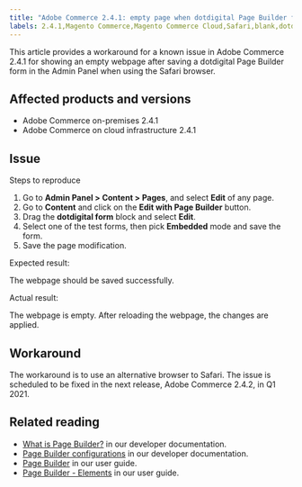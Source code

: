 ```yaml
---
title: "Adobe Commerce 2.4.1: empty page when dotdigital Page Builder form saved"
labels: 2.4.1,Magento Commerce,Magento Commerce Cloud,Safari,blank,dotdigital,form,known issues,page builder,troubleshooting,Adobe Commerce,cloud infrastructure,on-premises
---
```


This article provides a workaround for a known issue in Adobe Commerce 2.4.1 for showing an empty webpage after saving a dotdigital Page Builder form in the Admin Panel when using the Safari browser.

## Affected products and versions

* Adobe Commerce on-premises 2.4.1
* Adobe Commerce on cloud infrastructure 2.4.1

## Issue

<span class="wysiwyg-underline">Steps to reproduce</span>

1. Go to **Admin Panel > Content > Pages**, and select **Edit** of any page.
1. Go to **Content** and click on the **Edit with Page Builder** button.
1. Drag the **dotdigital form** block and select **Edit**.
1. Select one of the test forms, then pick **Embedded** mode and save the form.
1. Save the page modification.

<span class="wysiwyg-underline">Expected result:</span>

The webpage should be saved successfully.

<span class="wysiwyg-underline">Actual result:</span>

The webpage is empty. After reloading the webpage, the changes are applied.

## Workaround

The workaround is to use an alternative browser to Safari. The issue is scheduled to be fixed in the next release, Adobe Commerce 2.4.2, in Q1 2021.

## Related reading

* [What is Page Builder?](https://devdocs.magento.com/page-builder/docs/) in our developer documentation.
* [Page Builder configurations](https://devdocs.magento.com/guides/v2.4/mrg/page-builder/PageBuilder.html) in our developer documentation.
* [Page Builder](https://docs.magento.com/user-guide/cms/page-builder.html) in our user guide.
* [Page Builder - Elements](https://docs.magento.com/user-guide/cms/page-builder-elements.html) in our user guide.
